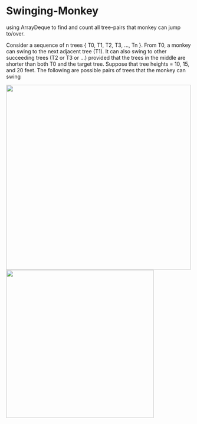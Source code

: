# Swinging-Monkey
using ArrayDeque to find and count all tree-pairs that monkey can jump to/over.


Consider a sequence of n trees { T0, T1, T2, T3, ..., Tn }. From T0, a monkey can swing to the next adjacent tree
(T1). It can also swing to other succeeding trees (T2 or T3 or ...) provided that the trees in the middle are shorter
than both T0 and the target tree. Suppose that tree heights = 10, 15, and 20 feet. The following are possible
pairs of trees that the monkey can swing


<img src="https://user-images.githubusercontent.com/95932835/145976969-6737fba0-7121-4c89-bb7d-b496d342d1ea.png" width="500">
<img src="https://user-images.githubusercontent.com/95932835/145977257-29e314e6-1732-4afe-9032-5ef07c72b659.png"width="400">

